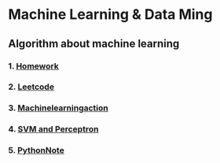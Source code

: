 # Machine Learning & Data Ming
## Algorithm about machine learning
### 1. [Homework](https://github.com/sxszy/Machine-Learning-and-Data-Mining/tree/master/Homework)
### 2. [Leetcode](https://github.com/sxszy/Machine-Learning-and-Data-Mining/tree/master/Leetcode)
### 3. [Machinelearningaction](https://github.com/sxszy/Machine-Learning-and-Data-Mining/tree/master/Machinelearningaction)
### 4. [SVM and Perceptron](https://github.com/sxszy/Machine-Learning-and-Data-Mining/tree/master/SVM%20and%20Perceptron)
### 5. [PythonNote](https://github.com/sxszy/Machine-Learning-and-Data-Mining/blob/master/PythonNote.md)
